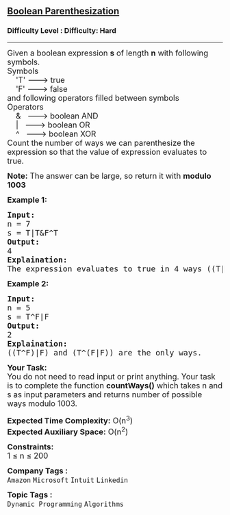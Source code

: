 <h2><a href="https://www.geeksforgeeks.org/problems/boolean-parenthesization5610/1?itm_source=geeksforgeeks&itm_medium=article&itm_campaign=bottom_sticky_on_article">Boolean Parenthesization</a></h2><h3>Difficulty Level : Difficulty: Hard</h3><hr><div class="problems_problem_content__Xm_eO"><p><span style="font-size: 18px;">Given a boolean expression <strong>s</strong> of length <strong>n</strong> with following symbols.<br>Symbols<br>&nbsp;&nbsp;&nbsp; 'T' ---&gt; true<br>&nbsp;&nbsp;&nbsp; 'F' ---&gt; false<br>and following operators filled between symbols<br>Operators<br>&nbsp;&nbsp;&nbsp; &amp;&nbsp;&nbsp; ---&gt; boolean AND<br>&nbsp;&nbsp;&nbsp; |&nbsp;&nbsp; ---&gt; boolean OR<br>&nbsp;&nbsp;&nbsp; ^&nbsp;&nbsp; ---&gt; boolean XOR<br>Count the number of ways we can parenthesize the expression so that the value of expression evaluates to true.</span></p>
<p><span style="font-size: 18px;"><strong>Note:</strong> The answer can be large, so return it with <strong>modulo 1003</strong></span></p>
<p><strong><span style="font-size: 18px;">Example 1:</span></strong></p>
<pre><span style="font-size: 18px;"><strong>Input:</strong> <br>n = 7
s = T|T&amp;F^T
<strong>Output:</strong> <br>4
<strong>Explaination:</strong> <br>The expression evaluates to true in 4 ways ((T|T)&amp;(F^T)), (T|(T&amp;(F^T))), (((T|T)&amp;F)^T) and (T|((T&amp;F)^T)).</span></pre>
<p><strong><span style="font-size: 18px;">Example 2:</span></strong></p>
<pre><span style="font-size: 18px;"><strong>Input:</strong> <br>n = 5
s = T^F|F
<strong>Output:</strong> <br>2
<strong>Explaination:</strong> <br>((T^F)|F) and (T^(F|F)) are the only ways.</span></pre>
<p><span style="font-size: 18px;"><strong>Your Task:</strong><br>You do not need to read input or print anything. Your task is to complete the function <strong>countWays()</strong> which takes n and s as input parameters and returns number of possible ways modulo 1003.</span></p>
<p><span style="font-size: 18px;"><strong>Expected Time Complexity:</strong> O(n<sup>3</sup>)<br><strong>Expected Auxiliary Space:</strong> O(n<sup>2</sup>)</span></p>
<p><span style="font-size: 18px;"><strong>Constraints:</strong><br>1 ≤ n ≤ 200&nbsp;</span></p></div><p><span style=font-size:18px><strong>Company Tags : </strong><br><code>Amazon</code>&nbsp;<code>Microsoft</code>&nbsp;<code>Intuit</code>&nbsp;<code>Linkedin</code>&nbsp;<br><p><span style=font-size:18px><strong>Topic Tags : </strong><br><code>Dynamic Programming</code>&nbsp;<code>Algorithms</code>&nbsp;